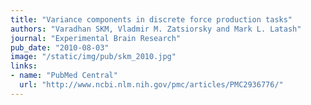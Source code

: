 ```yaml
---
title: "Variance components in discrete force production tasks"
authors: "Varadhan SKM, Vladmir M. Zatsiorsky and Mark L. Latash"
journal: "Experimental Brain Research"
pub_date: "2010-08-03"
image: "/static/img/pub/skm_2010.jpg"
links:
- name: "PubMed Central"
  url: "http://www.ncbi.nlm.nih.gov/pmc/articles/PMC2936776/"
---
```

